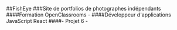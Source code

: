 ##FishEye
###Site de portfolios de photographes indépendants
####Formation OpenClassrooms -
####Développeur d'applications JavaScript React
####- Projet 6 -

